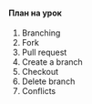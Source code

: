 #### План на урок

1. Branching
2. Fork
3. Pull request
4. Create a branch
5. Checkout
6. Delete branch
7. Conflicts
